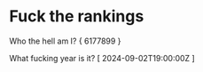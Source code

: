 # Fuck the rankings

Who the hell am I?
{ 6177899 }

What fucking year is it?
[ 2024-09-02T19:00:00Z ]
